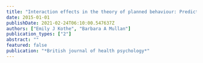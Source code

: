```yaml
---
title: "Interaction effects in the theory of planned behaviour: Predicting fruit and vegetable consumption in three prospective cohorts"
date: 2015-01-01
publishDate: 2021-02-24T06:10:00.547637Z
authors: ["Emily J Kothe", "Barbara A Mullan"]
publication_types: ["2"]
abstract: ""
featured: false
publication: "*British journal of health psychology*"
---
```


